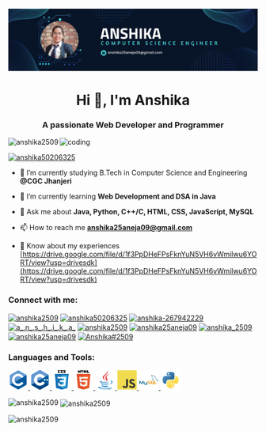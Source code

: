 ![logo](https://github.com/Anshika2509/Anshika2509/blob/main/banner1.png)

<h1 align="center">Hi 👋, I'm Anshika</h1>
<h3 align="center">A passionate Web Developer and Programmer</h3>

<img align="right" alt="coding" width ="400" src="https://media.tenor.com/PP9v7VIs6R4AAAAd/scaler-create-impact.gif">

<p align="left"> <img src="https://komarev.com/ghpvc/?username=anshika2509&label=Profile%20views&color=0e75b6&style=flat" alt="anshika2509" /> </p>

<p align="left"> <a href="https://twitter.com/anshika50206325" target="blank"><img src="https://img.shields.io/twitter/follow/anshika50206325?logo=twitter&style=for-the-badge" alt="anshika50206325" /></a> </p>

- 🔭 I’m currently studying B.Tech in Computer Science and Engineering **@CGC Jhanjeri**

- 🌱 I’m currently learning **Web Development and DSA in Java**

- 💬 Ask me about **Java, Python, C++/C, HTML, CSS, JavaScript, MySQL**

- 📫 How to reach me **anshika25aneja09@gmail.com**

- 📄 Know about my experiences [https://drive.google.com/file/d/1f3PpDHeFPsFknYuN5VH6vWmilwu6YORT/view?usp=drivesdk](https://drive.google.com/file/d/1f3PpDHeFPsFknYuN5VH6vWmilwu6YORT/view?usp=drivesdk)

<h3 align="left">Connect with me:</h3>
<p align="left">
<a href="https://codepen.io/anshika2509" target="blank"><img align="center" src="https://raw.githubusercontent.com/rahuldkjain/github-profile-readme-generator/master/src/images/icons/Social/codepen.svg" alt="anshika2509" height="30" width="40" /></a>
<a href="https://twitter.com/anshika50206325" target="blank"><img align="center" src="https://raw.githubusercontent.com/rahuldkjain/github-profile-readme-generator/master/src/images/icons/Social/twitter.svg" alt="anshika50206325" height="30" width="40" /></a>
<a href="https://linkedin.com/in/anshika-267942229" target="blank"><img align="center" src="https://raw.githubusercontent.com/rahuldkjain/github-profile-readme-generator/master/src/images/icons/Social/linked-in-alt.svg" alt="anshika-267942229" height="30" width="40" /></a>
<a href="https://instagram.com/a_.n_.s_.h_.i_.k_.a_" target="blank"><img align="center" src="https://raw.githubusercontent.com/rahuldkjain/github-profile-readme-generator/master/src/images/icons/Social/instagram.svg" alt="a_.n_.s_.h_.i_.k_.a_" height="30" width="40" /></a>
<a href="https://www.codechef.com/users/anshika2509" target="blank"><img align="center" src="https://cdn.jsdelivr.net/npm/simple-icons@3.1.0/icons/codechef.svg" alt="anshika2509" height="30" width="40" /></a>
<a href="https://www.hackerrank.com/anshika25aneja09" target="blank"><img align="center" src="https://raw.githubusercontent.com/rahuldkjain/github-profile-readme-generator/master/src/images/icons/Social/hackerrank.svg" alt="anshika25aneja09" height="30" width="40" /></a>
<a href="https://www.leetcode.com/anshika_2509" target="blank"><img align="center" src="https://raw.githubusercontent.com/rahuldkjain/github-profile-readme-generator/master/src/images/icons/Social/leet-code.svg" alt="anshika_2509" height="30" width="40" /></a>
<a href="https://auth.geeksforgeeks.org/user/anshika25aneja09" target="blank"><img align="center" src="https://raw.githubusercontent.com/rahuldkjain/github-profile-readme-generator/master/src/images/icons/Social/geeks-for-geeks.svg" alt="anshika25aneja09" height="30" width="40" /></a>
<a href="https://discord.gg/Anshika#2509" target="blank"><img align="center" src="https://raw.githubusercontent.com/rahuldkjain/github-profile-readme-generator/master/src/images/icons/Social/discord.svg" alt="Anshika#2509" height="30" width="40" /></a>
</p>

<h3 align="left">Languages and Tools:</h3>
<p align="left"> <a href="https://www.cprogramming.com/" target="_blank" rel="noreferrer"> <img src="https://raw.githubusercontent.com/devicons/devicon/master/icons/c/c-original.svg" alt="c" width="40" height="40"/> </a> <a href="https://www.w3schools.com/cpp/" target="_blank" rel="noreferrer"> <img src="https://raw.githubusercontent.com/devicons/devicon/master/icons/cplusplus/cplusplus-original.svg" alt="cplusplus" width="40" height="40"/> </a> <a href="https://www.w3schools.com/css/" target="_blank" rel="noreferrer"> <img src="https://raw.githubusercontent.com/devicons/devicon/master/icons/css3/css3-original-wordmark.svg" alt="css3" width="40" height="40"/> </a> <a href="https://www.w3.org/html/" target="_blank" rel="noreferrer"> <img src="https://raw.githubusercontent.com/devicons/devicon/master/icons/html5/html5-original-wordmark.svg" alt="html5" width="40" height="40"/> </a> <a href="https://www.java.com" target="_blank" rel="noreferrer"> <img src="https://raw.githubusercontent.com/devicons/devicon/master/icons/java/java-original.svg" alt="java" width="40" height="40"/> </a> <a href="https://developer.mozilla.org/en-US/docs/Web/JavaScript" target="_blank" rel="noreferrer"> <img src="https://raw.githubusercontent.com/devicons/devicon/master/icons/javascript/javascript-original.svg" alt="javascript" width="40" height="40"/> </a> <a href="https://www.mysql.com/" target="_blank" rel="noreferrer"> <img src="https://raw.githubusercontent.com/devicons/devicon/master/icons/mysql/mysql-original-wordmark.svg" alt="mysql" width="40" height="40"/> </a> <a href="https://www.python.org" target="_blank" rel="noreferrer"> <img src="https://raw.githubusercontent.com/devicons/devicon/master/icons/python/python-original.svg" alt="python" width="40" height="40"/> </a> </p>

<p><img align="left" src="https://github-readme-stats.vercel.app/api/top-langs?username=anshika2509&show_icons=true&locale=en&layout=compact" alt="anshika2509" /></p>

<p>&nbsp;<img align="center" src="https://github-readme-stats.vercel.app/api?username=anshika2509&show_icons=true&locale=en" alt="anshika2509" /></p>

<p><img align="center" src="https://github-readme-streak-stats.herokuapp.com/?user=anshika2509&" alt="anshika2509" /></p>
